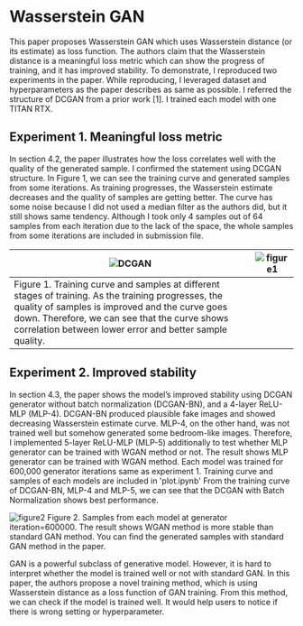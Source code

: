 # Wasserstein GAN

This paper proposes Wasserstein GAN which uses Wasserstein distance (or its estimate) as loss function. The authors claim that the Wasserstein distance is a meaningful loss metric which can show the progress of training, and it has improved stability. To demonstrate, I reproduced two experiments in the paper. While reproducing, I leveraged dataset and hyperparameters as the paper describes as same as possible. I referred the structure of DCGAN from a prior work [1]. I trained each model with one TITAN RTX.

## Experiment 1. Meaningful loss metric
In section 4.2, the paper illustrates how the loss correlates well with the quality of the generated sample. I confirmed the statement using DCGAN structure. In Figure 1, we can see the training curve and generated samples from some iterations. As training progresses, the Wasserstein estimate decreases and the quality of samples are getting better. The curve has some noise because I did not used a median filter as the authors did, but it still shows same tendency. Although I took only 4 samples out of 64 samples from each iteration due to the lack of the space, the whole samples from some iterations are included in submission file.

![DCGAN](https://user-images.githubusercontent.com/52485688/87549268-956ecb80-c6e8-11ea-920b-4e541bc0c365.png)|![figure1](https://user-images.githubusercontent.com/52485688/87549272-97388f00-c6e8-11ea-8033-1be12ca2ffe2.png)
---|---
Figure 1. Training curve and samples at different stages of training. As the training progresses, the quality of samples is improved and the curve goes down. Therefore, we can see that the curve shows correlation between lower error and better sample quality. ||
 
 
## Experiment 2. Improved stability
In section 4.3, the paper shows the model’s improved stability using DCGAN generator without batch normalization (DCGAN-BN), and a 4-layer ReLU-MLP (MLP-4). DCGAN-BN produced plausible fake images and showed decreasing Wasserstein estimate curve. MLP-4, on the other hand, was not trained well but somehow generated some bedroom-like images. Therefore, I implemented 5-layer ReLU-MLP (MLP-5) additionally to test whether MLP generator can be trained with WGAN method or not. The result shows MLP generator can be trained with WGAN method.
Each model was trained for 600,000 generator iterations same as experiment 1. Training curve and samples of each models are included in 'plot.ipynb' From the training curve of DCGAN-BN, MLP-4 and MLP-5, we can see that the DCGAN with Batch Normalization shows best performance. 

![figure2](https://user-images.githubusercontent.com/52485688/87549284-999ae900-c6e8-11ea-956b-f12dbd722b86.png)
Figure 2. Samples from each model at generator iteration=600000. The result shows WGAN method is more stable than standard GAN method. You can find the generated samples with standard GAN method in the paper.

GAN is a powerful subclass of generative model. However, it is hard to interpret whether the model is trained well or not with standard GAN. In this paper, the authors propose a novel training method, which is using Wasserstein distance as a loss function of GAN training. From this method, we can check if the model is trained well. It would help users to notice if there is wrong setting or hyperparameter.
